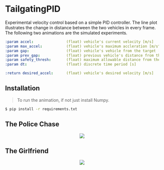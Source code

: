 # TailgatingPID
Experimental velocity control based on a simple PID controller. The line plot illustrates the change in distance between the two vehicles in every frame. The following two animations are the simulated experiments.

```yaml
:param accel:               (float) vehicle's current velocity [m/s]
:param max_accel:           (float) vehicle's maximum accleration [m/s^2]
:param gap:                 (float) vehicle's vehicle from the target [m]
:param prev_gap:            (float) previous vehicle's distance from the target [m]
:param safety_thresh:       (float) maximum allowable distance from the target [m]
:param dt:                  (float) discrete time period [s]

:return desired_accel:      (float) vehicle's desired velocity [m/s]
```
## Installation
> To run the animation, if not just install Numpy.
```bash
$ pip install -r requirements.txt
```

## The Police Chase
<div align="center">
	<img src="resources/police_chase.gif" />
</div>

## The Girlfriend
<div align="center">
	<img src="resources/the_girlfriend.gif" />
</div>
